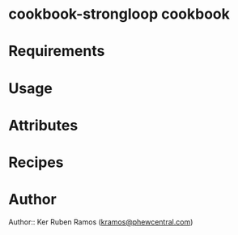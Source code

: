 # cookbook-strongloop cookbook

# Requirements

# Usage

# Attributes

# Recipes

# Author

Author:: Ker Ruben Ramos (kramos@phewcentral.com)
